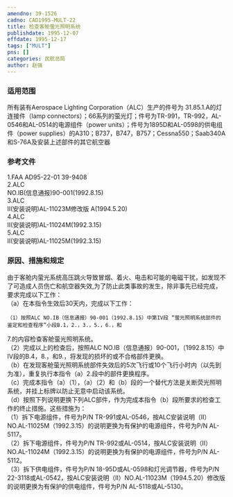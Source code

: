 ```yaml
---
amendno: 39-1526  
cadno: CAD1995-MULT-22  
title: 检查客舱萤光照明系统  
publishdate: 1995-12-07  
effdate: 1995-12-17  
tags: ["MULT"]  
pns: []  
categories: 民航总局  
author: 赵强  
---
```

  
### 适用范围  
所有装有Aerospace Lighting Corporation（ALC）生产的件号为
31.85.1.A的灯连接件（lamp connectors）；66系列的萤光灯；件号为TR-991，TR-992，AL-0546和AL-0514的电源组件（power units）；件号为1895D和AL-0598的供电组件（power supplies）的A310；B737，B747，B757；Cessna550；Saab340A和S-76A及安装上述部件的其它航空器  
  
<!--more-->  
### 参考文件  
 1.FAA AD95-22-01 39-9408  
2.ALC  
NO.IB(信息通报)90-001(1992.8.15)  
3.ALC  
II(安装说明)AL-11023M修改版 A(1994.5.20)  
4.ALC  
II(安装说明)AL-11024M(1992.3.15)  
5.ALC  
II(安装说明)AL-11025M(1992.3.15)  
  
### 原因、措施和规定  
由于客舱内萤光系统高压跳火导致冒烟、着火、电击和可能的电磁干扰，如发现不了可造成人员伤亡和航空器失效,为了防止此类事故的发生，除非事先已经完成，要求完成以下工作：  
（a）在本指令生效后30天内，完成以下工作：  
      
    （1）按照ALC NO.IB（信息通报）90-001（1992.8.15）中第IV段 “萤光照明系统部件的鉴定和检查程序”小段B.1，2.，3.，5.，6.，和  
7.的内容检查客舱萤光照明系统。  
（2）完成以上的检查后，按照ALC NO.IB（信息通报）90-001，（1992.8.15）中IV段的B.4，8.，和9.，将发现的损坏的或不合格部件更换。  
（b）在发现客舱萤光照明系统部件失效后的5次飞行或10个飞行小时内（以先到为准），重复执行本指令（a）2.段中的部件更换程序。  
    （c）完成本指令（a）（1），（a）（2）和（b）段的一个替代方法是关断荧光照明系统，并挂上标牌以防止无意中启动该系统。  
    （d）按照下列说明更换下列ALC部件，作为完成本指令（b）段所要求的检查工作的终止措施。这些措施为：  
    （1）拆下电源组件，件号为P/N TR-991或AL-0546，按ALC安装说明（II）NO.AL-11025M（1992.3.15）的说明更换为有保护的电源组件，件号为P/N AL-5117。  
    （2）拆下电源组件，件号为P/N TR-992或AL-0514，按ALC安装说明（II）NO.AL-11024M（1992.3.15）的说明更换为有保护的电源组件，件号为P/N AL-5112。  
    （3）拆下供电组件，件号为P/N 18-95D或AL-0598和灯光调节器，件号为P/N 22-3118或AL-0542，按ALC安装说明（II）NO.AL-11023M（1994.5.20）修改版的说明更换为有保护的供电组件，件号为P/N AL-5118或AL-5130。  
  

